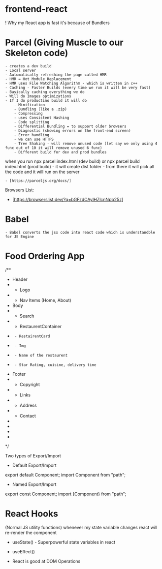 # frontend-react

! Why my React app is fast it's because of Bundlers 
# Parcel (Giving Muscle to our Skeleton code)

    - creates a dev build
    - Local server
    - Automatically refreshing the page called HMR
    - HMR = Hot Module Replacement
    - HMR uses File Watching Algorithm - which is written in c++
    - Caching - Faster Builds (every time we run it will be very fast)
    - Basically caching everything we do
    - Will do Images optimizations
    - If I do productino build it will do 
        - Minification
        - Bundling (like a .zip)
        - Compressing 
        - uses Consistent Hashing
        - Code splitting
        - Differential Bundling = to support older browsers
        - Diagnostic (showing errors on the front-end screen)
        - Error handling
        - we can use HTTPS
        - Tree Shaking - will remove unused code (let say we only using 4 func out of 10 it will remove unused 6 func)
        - Different build for dev and prod bundles

when you run npx parcel index.html (dev build) or npx parcel build index.html (prod build)
    - it will create dist folder
    - from there it will pick all the code and it will run on the server

    - [https://parceljs.org/docs/]

Browsers List:
- [https://browserslist.dev/?q=bGFzdCAyIHZlcnNpb25z]

# Babel

    - Babel converts the jsx code into react code which is understandble for JS Engine


# Food Ordering App

/**
 * Header
 *  - Logo
 *  - Nav Items (Home, About)
 * Body
 *  - Search 
 *  - RestaurentContainer
 *      - RestairentCard
 *      - Img
 *      - Name of the restaurent
 *      - Star Rating, cuisine, delivery time
 * Footer
 *  - Copyright
 *  - Links
 *  - Address
 *  - Contact
 * 
 * 
 * 
 * 
 */


 Two types of Export/Import

 - Default Export/Import

 export default Component;
 import Component from "path";

 - Named Export/Import

 export const Component;
 import {Component} from "path";


 # React Hooks
  (Normal JS utility functions)
  whenever my state variable changes react will re-render the component
  - useState() - Superpowerful state variables in react
  - useEffect()


- React is good at DOM Operations
